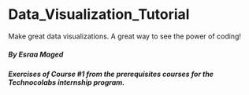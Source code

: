 # Data_Visualization_Tutorial
Make great data visualizations. A great way to see the power of coding!

##### By Esraa Maged
##### Exercises of Course #1 from the prerequisites courses for the Technocolabs internship program.
